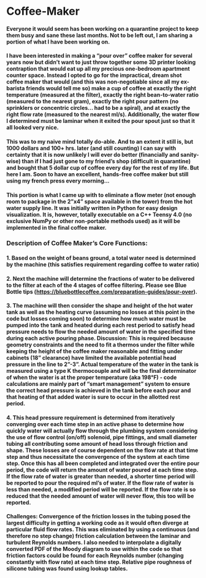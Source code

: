 # Coffee-Maker

#### Everyone it would seem has been working on a quarantine project to keep them busy and sane these last months. Not to be left out, I am sharing a portion of what I have been working on.

#### I have been interested in making a “pour over” coffee maker for several years now but didn’t want to just throw together some 3D printer looking contraption that would eat up all my precious one-bedroom apartment counter space. Instead I opted to go for the impractical, dream shot coffee maker that would (and this was non-negotiable since all my ex-barista friends would tell me so) make a cup of coffee at exactly the right temperature (measured at the filter), exactly the right bean-to-water ratio (measured to the nearest gram), exactly the right pour pattern (no sprinklers or concentric circles… had to be a spiral), and at exactly the right flow rate (measured to the nearest ml/s). Additionally, the water flow I determined must be laminar when it exited the pour spout just so that it all looked very nice.

#### This was to my naive mind totally do-able. And to an extent it still is, but 1000 dollars and 100+ hrs. later (and still counting) I can say with certainty that it is now unlikely I will ever do better (financially and sanity-wise) than if I had just gone to my friend’s shop (difficult in quarantine) and bought that 5 dollar cup of coffee every day for the rest of my life. But here I am. Soon to have an excellent, hands-free coffee maker but still using my french press every morning...

#### This portion is what I came up with to eliminate a flow meter (not enough room to package in the 2”x4” space available in the tower) from the hot water supply line. It was initially written in Python for easy design visualization. It is, however, totally executable on a C++ Teensy 4.0 (no exclusive NumPy or other non-portable methods used) as it will be implemented in the final coffee maker.

### Description of Coffee Maker’s Core Functions:

#### 1. Based on the weight of beans ground, a total water need is determined by the machine (this satisfies requirement regarding coffee to water ratio)

#### 2. Next the machine will determine the fractions of water to be delivered to the filter at each of the 4 stages of coffee filtering. Please see Blue Bottle tips (https://bluebottlecoffee.com/preparation-guides/pour-over).

#### 3. The machine will then consider the shape and height of the hot water tank as well as the heating curve (assuming no losses at this point in the code but losses coming soon) to determine how much water must be pumped into the tank and heated during each rest period to satisfy head pressure needs to flow the needed amount of water in the specified time during each active pouring phase. Discussion: This is required because geometry constraints and the need to fit a thermos under the filter while keeping the height of the coffee maker reasonable and fitting under cabinets (18” clearance) have limited the available potential head pressure in the line to 2”-3”. Actual temperature of the water in the tank is measured using a type K thermocouple and will be the final determinator of when the water is at the proper temperature (aka 198°F) - code calculations are mainly part of “smart management” system to ensure the correct head pressure is achieved in the tank before each pour and that heating of that added water is sure to occur in the allotted rest period.

#### 4. This head pressure requirement is determined from iteratively converging over each time step in an active phase to determine how quickly water will actually flow through the plumbing system considering the use of flow control (on/off) solenoid, pipe fittings, and small diameter tubing all contributing some amount of head loss through friction and shape. These losses are of course dependent on the flow rate at that time step and thus necessitate the convergence of the system at each time step. Once this has all been completed and integrated over the entire pour period, the code will return the amount of water poured at each time step. If the flow rate of water is greater than needed, a shorter time period will be reported to pour the required ml’s of water. If the flow rate of water is less than needed, a modified period will be reported. If the flow rate is so reduced that the needed amount of water will never flow, this too will be reported.

#### Challenges: Convergence of the friction losses in the tubing posed the largest difficulty in getting a working code as it would often diverge at particular fluid flow rates. This was eliminated by using a continuous (and therefore no step change) friction calculation between the laminar and turbulent Reynolds numbers. I also needed to interpolate a digitally converted PDF of the Moody diagram to use within the code so that friction factors could be found for each Reynolds number (changing constantly with flow rate) at each time step. Relative pipe roughness of silicone tubing was found using lookup tables.
